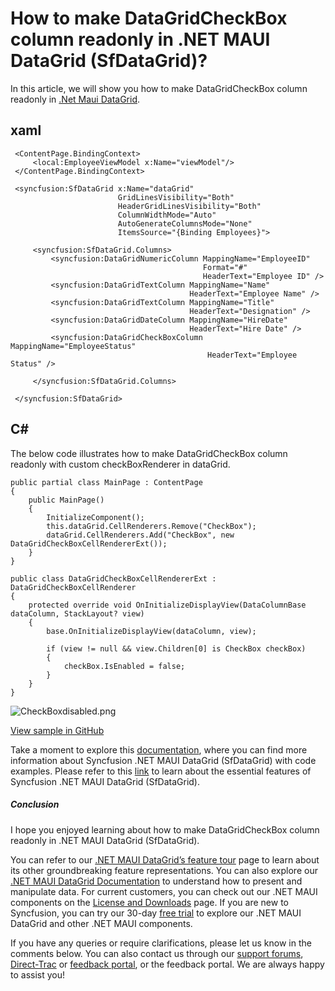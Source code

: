 # How to make DataGridCheckBox column readonly in .NET MAUI DataGrid (SfDataGrid)?
In this article, we will show you how to make DataGridCheckBox column readonly in [.Net Maui DataGrid](https://www.syncfusion.com/maui-controls/maui-datagrid).

## xaml
```
 <ContentPage.BindingContext>
     <local:EmployeeViewModel x:Name="viewModel"/>
 </ContentPage.BindingContext>

 <syncfusion:SfDataGrid x:Name="dataGrid"
                        GridLinesVisibility="Both"
                        HeaderGridLinesVisibility="Both"
                        ColumnWidthMode="Auto"
                        AutoGenerateColumnsMode="None"
                        ItemsSource="{Binding Employees}">

     <syncfusion:SfDataGrid.Columns>
         <syncfusion:DataGridNumericColumn MappingName="EmployeeID"
                                           Format="#"
                                           HeaderText="Employee ID" />
         <syncfusion:DataGridTextColumn MappingName="Name"
                                        HeaderText="Employee Name" />
         <syncfusion:DataGridTextColumn MappingName="Title"
                                        HeaderText="Designation" />
         <syncfusion:DataGridDateColumn MappingName="HireDate"
                                        HeaderText="Hire Date" />
         <syncfusion:DataGridCheckBoxColumn MappingName="EmployeeStatus"
                                            HeaderText="Employee Status" />

     </syncfusion:SfDataGrid.Columns>

 </syncfusion:SfDataGrid>
```

## C# 
The below code illustrates how to make DataGridCheckBox column readonly with custom checkBoxRenderer in dataGrid.
```
public partial class MainPage : ContentPage
{
    public MainPage()
    {
        InitializeComponent();
        this.dataGrid.CellRenderers.Remove("CheckBox");
        dataGrid.CellRenderers.Add("CheckBox", new DataGridCheckBoxCellRendererExt());
    }
}

public class DataGridCheckBoxCellRendererExt : DataGridCheckBoxCellRenderer
{
    protected override void OnInitializeDisplayView(DataColumnBase dataColumn, StackLayout? view)
    {
        base.OnInitializeDisplayView(dataColumn, view);

        if (view != null && view.Children[0] is CheckBox checkBox)
        {
            checkBox.IsEnabled = false;
        }
    }
}  
```

![CheckBoxdisabled.png](https://support.syncfusion.com/kb/agent/attachment/inline?token=eyJhbGciOiJodHRwOi8vd3d3LnczLm9yZy8yMDAxLzA0L3htbGRzaWctbW9yZSNobWFjLXNoYTI1NiIsInR5cCI6IkpXVCJ9.eyJpZCI6IjMzMDA2Iiwib3JnaWQiOiIzIiwiaXNzIjoic3VwcG9ydC5zeW5jZnVzaW9uLmNvbSJ9.Zz0QFfn6THDqAgV348JTriPj7hC7-UHFfQ_gG2ooDPY)

[View sample in GitHub](https://github.com/SyncfusionExamples/How-to-make-DataGridCheckBox-column-readonly-in-.NET-MAUI-DataGrid)

Take a moment to explore this [documentation](https://help.syncfusion.com/maui/datagrid/overview), where you can find more information about Syncfusion .NET MAUI DataGrid (SfDataGrid) with code examples. Please refer to this [link](https://www.syncfusion.com/maui-controls/maui-datagrid) to learn about the essential features of Syncfusion .NET MAUI DataGrid (SfDataGrid).
 
##### Conclusion
 
I hope you enjoyed learning about how to make DataGridCheckBox column readonly in .NET MAUI DataGrid (SfDataGrid).
 
You can refer to our [.NET MAUI DataGrid’s feature tour](https://www.syncfusion.com/maui-controls/maui-datagrid) page to learn about its other groundbreaking feature representations. You can also explore our [.NET MAUI DataGrid Documentation](https://help.syncfusion.com/maui/datagrid/getting-started) to understand how to present and manipulate data. 
For current customers, you can check out our .NET MAUI components on the [License and Downloads](https://www.syncfusion.com/sales/teamlicense) page. If you are new to Syncfusion, you can try our 30-day [free trial](https://www.syncfusion.com/downloads/maui) to explore our .NET MAUI DataGrid and other .NET MAUI components.
 
If you have any queries or require clarifications, please let us know in the comments below. You can also contact us through our [support forums](https://www.syncfusion.com/forums), [Direct-Trac](https://support.syncfusion.com/create) or [feedback portal](https://www.syncfusion.com/feedback/maui?control=sfdatagrid), or the feedback portal. We are always happy to assist you!